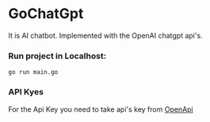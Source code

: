 # GoChatGpt

It is AI chatbot. Implemented with the OpenAI chatgpt api's. 

### Run project in Localhost: 
`go run main.go`

### API Kyes

For the Api Key you need to take api's key from [OpenApi](https://platform.openai.com/account/api-keys)
